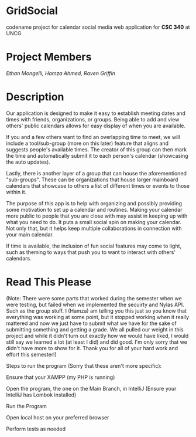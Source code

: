 # GridSocial
codename project for calendar social media web application for **CSC 340** at UNCG

# Project Members
_Ethan Mongelli, Hamza Ahmed, Raven Griffin_

# Description
Our application is designed to make it easy to establish meeting dates and times with friends, organizations, or groups. Being able to add and view others' public calendars allows for easy display of when you are available. 

If you and a few others want to find an overlapping time to meet, we will include a tool/sub-group (more on this later) feature that aligns and suggests people's available times. The creator of this group can then mark the time and automatically submit it to each person's calendar (showcasing the auto updates). 

Lastly, there is another layer of a group that can house the aforementioned "sub-groups". These can be organizations that house larger mainboard calendars that showcase to others a list of different times or events to those within it.

The purpose of this app is to help with organizing and possibly providing some motivation to set up a calendar and routines. Making your calendar more public to people that you are close with may assist in keeping up with what you need to do. It puts a small social spin on making your calendar. Not only that, but it helps keep multiple collaborations in connection with your main calendar.

If time is available, the inclusion of fun social features may come to light, such as theming to ways that push you to want to interact with others' calendars.

# Read This Please

(Note: There were some parts that worked during the semester when we were testing, but failed when we implemented the secuirty and Nylas API. Such as the group stuff. I (Hamza) am telling you this just so you know that everything was working at some point, but it stopped working when it really mattered and now we just have to submit what we have for the sake of submitting something and getting a grade. We all pulled our weight in this project and while it didn't turn out exactly how we would have liked, I would still say we learned a lot (at least I did) and did good. I'm only sorry that we didn't have more to show for it. Thank you for all of your hard work and effort this semester!) 

Steps to run the program (Sorry that these aren't more specific): 

Ensure that your XAMPP (my PHP is running)

Open the program, the one on the Main Branch, in IntelliJ (Ensure your IntelliJ has Lombok installed)

Run the Program

Open local host on your preferred browser

Perform tests as needed
